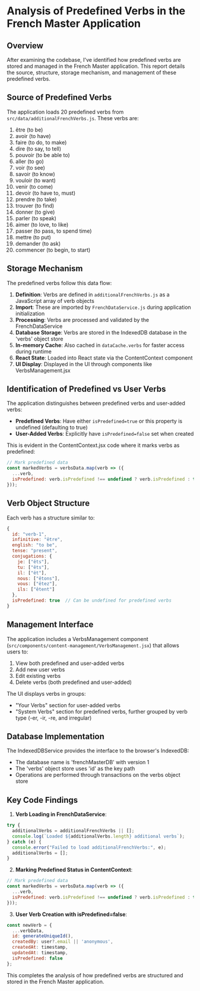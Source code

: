 # Analysis of Predefined Verbs in the French Master Application

## Overview
After examining the codebase, I've identified how predefined verbs are stored and managed in the French Master application. This report details the source, structure, storage mechanism, and management of these predefined verbs.

## Source of Predefined Verbs
The application loads 20 predefined verbs from `src/data/additionalFrenchVerbs.js`. These verbs are:

1. être (to be)
2. avoir (to have)
3. faire (to do, to make)
4. dire (to say, to tell)
5. pouvoir (to be able to)
6. aller (to go)
7. voir (to see)
8. savoir (to know)
9. vouloir (to want)
10. venir (to come)
11. devoir (to have to, must)
12. prendre (to take)
13. trouver (to find)
14. donner (to give)
15. parler (to speak)
16. aimer (to love, to like)
17. passer (to pass, to spend time)
18. mettre (to put)
19. demander (to ask)
20. commencer (to begin, to start)

## Storage Mechanism

The predefined verbs follow this data flow:

1. **Definition**: Verbs are defined in `additionalFrenchVerbs.js` as a JavaScript array of verb objects
2. **Import**: These are imported by `FrenchDataService.js` during application initialization
3. **Processing**: Verbs are processed and validated by the FrenchDataService
4. **Database Storage**: Verbs are stored in the IndexedDB database in the 'verbs' object store
5. **In-memory Cache**: Also cached in `dataCache.verbs` for faster access during runtime
6. **React State**: Loaded into React state via the ContentContext component
7. **UI Display**: Displayed in the UI through components like VerbsManagement.jsx

## Identification of Predefined vs User Verbs

The application distinguishes between predefined verbs and user-added verbs:

- **Predefined Verbs**: Have either `isPredefined=true` or this property is undefined (defaulting to true)
- **User-Added Verbs**: Explicitly have `isPredefined=false` set when created

This is evident in the ContentContext.jsx code where it marks verbs as predefined:
```javascript
// Mark predefined data
const markedVerbs = verbsData.map(verb => ({ 
  ...verb, 
  isPredefined: verb.isPredefined !== undefined ? verb.isPredefined : true 
}));
```

## Verb Object Structure

Each verb has a structure similar to:
```javascript
{
  id: "verb-1",
  infinitive: "être",
  english: "to be",
  tense: "present",
  conjugations: {
    je: ["êts"],
    tu: ["êts"],
    il: ["êt"],
    nous: ["êtons"],
    vous: ["êtez"],
    ils: ["êtent"]
  },
  isPredefined: true  // Can be undefined for predefined verbs
}
```

## Management Interface

The application includes a VerbsManagement component (`src/components/content-management/VerbsManagement.jsx`) that allows users to:

1. View both predefined and user-added verbs
2. Add new user verbs
3. Edit existing verbs
4. Delete verbs (both predefined and user-added)

The UI displays verbs in groups:
- "Your Verbs" section for user-added verbs
- "System Verbs" section for predefined verbs, further grouped by verb type (-er, -ir, -re, and irregular)

## Database Implementation

The IndexedDBService provides the interface to the browser's IndexedDB:

- The database name is 'frenchMasterDB' with version 1
- The 'verbs' object store uses 'id' as the key path
- Operations are performed through transactions on the verbs object store

## Key Code Findings

1. **Verb Loading in FrenchDataService**:
```javascript
try {
  additionalVerbs = additionalFrenchVerbs || [];
  console.log(`Loaded ${additionalVerbs.length} additional verbs`);
} catch (e) {
  console.error("Failed to load additionalFrenchVerbs:", e);
  additionalVerbs = [];
}
```

2. **Marking Predefined Status in ContentContext**:
```javascript
// Mark predefined data
const markedVerbs = verbsData.map(verb => ({ 
  ...verb, 
  isPredefined: verb.isPredefined !== undefined ? verb.isPredefined : true 
}));
```

3. **User Verb Creation with isPredefined=false**:
```javascript
const newVerb = {
  ...verbData,
  id: generateUniqueId(),
  createdBy: user?.email || 'anonymous',
  createdAt: timestamp,
  updatedAt: timestamp,
  isPredefined: false
};
```

This completes the analysis of how predefined verbs are structured and stored in the French Master application.